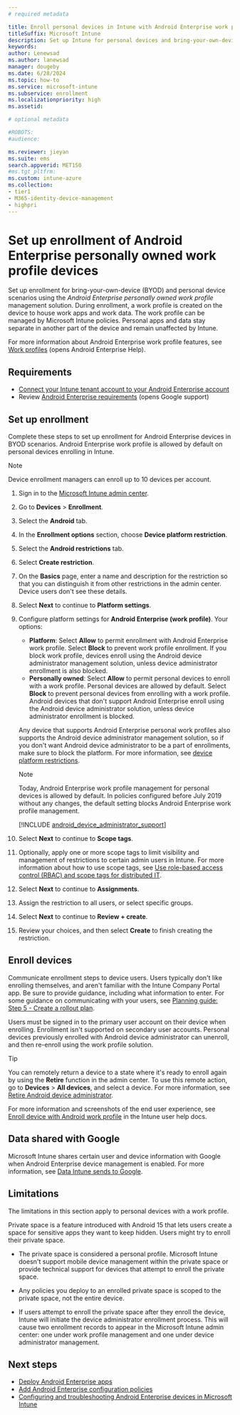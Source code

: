 ```yaml
---
# required metadata

title: Enroll personal devices in Intune with Android Enterprise work profile management 
titleSuffix: Microsoft Intune
description: Set up Intune for personal devices and bring-your-own-device scenarios using Android Enterprise work profile management. 
keywords:
author: Lenewsad
ms.author: lanewsad
manager: dougeby
ms.date: 6/28/2024
ms.topic: how-to
ms.service: microsoft-intune
ms.subservice: enrollment
ms.localizationpriority: high
ms.assetid: 

# optional metadata

#ROBOTS:
#audience:

ms.reviewer: jieyan
ms.suite: ems
search.appverid: MET150
#ms.tgt_pltfrm:
ms.custom: intune-azure
ms.collection:
- tier1
- M365-identity-device-management
- highpri
---
```


# Set up enrollment of Android Enterprise personally owned work profile devices

Set up enrollment for bring-your-own-device (BYOD) and personal device scenarios using the *Android Enterprise personally owned work profile* management solution. During enrollment, a work profile is created on the device to house work apps and work data. The work profile can be managed by Microsoft Intune policies. Personal apps and data stay separate in another part of the device and remain unaffected by Intune. 

For more information about Android Enterprise work profile features, see [Work profiles](https://support.google.com/work/android/answer/9563584) (opens Android Enterprise Help).  

## Requirements  
* [Connect your Intune tenant account to your Android Enterprise account](connect-intune-android-enterprise.md)
* Review [Android Enterprise requirements](https://support.google.com/work/android/answer/6174145?hl=en&ref_topic=6151012) (opens Google support)   

## Set up enrollment  

Complete these steps to set up enrollment for Android Enterprise devices in BYOD scenarios. Android Enterprise work profile is allowed by default on personal devices enrolling in Intune. 

> [!NOTE]
> Device enrollment managers can enroll up to 10 devices per account.     

1. Sign in to the [Microsoft Intune admin center](https://go.microsoft.com/fwlink/?linkid=2109431).  
2. Go to **Devices** > **Enrollment**.  
3. Select the **Android** tab.  
4. In the **Enrollment options** section, choose **Device platform restriction**.
5. Select the **Android restrictions** tab.  
6. Select **Create restriction**.  
7. On the **Basics** page, enter a name and description for the restriction so that you can distinguish it from other restrictions in the admin center. Device users don't see these details. 
8. Select **Next** to continue to **Platform settings**.  
9. Configure platform settings for **Android Enterprise (work profile)**. Your options:    
    - **Platform**: Select **Allow** to permit enrollment with Android Enterprise work profile. Select **Block** to prevent work profile enrollment. If you block work profile, devices enroll using the Android device administrator management solution, unless device administrator enrollment is also blocked.  
    - **Personally owned**: Select **Allow** to permit personal devices to enroll with a work profile. Personal devices are allowed by default. Select **Block** to prevent personal devices from enrolling with a work profile. Android devices that don't support Android Enterprise enroll using the Android device administrator solution, unless device administrator enrollment is blocked.  

   Any device that supports Android Enterprise personal work profiles also supports the Android device administrator management solution, so if you don't want Android device administrator to be a part of enrollments, make sure to block the platform. For more information, see [device platform restrictions](create-device-platform-restrictions.md#best-practice---android-platform-restrictions).  

     > [!NOTE]
     > Today, Android Enterprise work profile management for personal devices is allowed by default. In policies configured before July 2019 without any changes, the default setting blocks Android Enterprise work profile management.    

     [!INCLUDE [android_device_administrator_support](../includes/android-device-administrator-support.md)]  
     
10. Select **Next** to continue to **Scope tags**.    
11. Optionally, apply one or more scope tags to limit visibility and management of restrictions to certain admin users in Intune. For more information about how to use scope tags, see [Use role-based access control (RBAC) and scope tags for distributed IT](../fundamentals/scope-tags.md).     
12. Select **Next** to continue to **Assignments**. 
13. Assign the restriction to all users, or select specific groups.  
14. Select **Next** to continue to **Review + create**.  
15. Review your choices, and then select **Create** to finish creating the restriction.  

## Enroll devices  
Communicate enrollment steps to device users. Users typically don't like enrolling themselves, and aren't familiar with the Intune Company Portal app. Be sure to provide guidance, including what information to enter. For some guidance on communicating with your users, see [Planning guide: Step 5 - Create a rollout plan](../fundamentals/intune-planning-guide.md#step-5---create-a-rollout-plan).  

Users must be signed in to the primary user account on their device when enrolling. Enrollment isn't supported on secondary user accounts. Personal devices previously enrolled with Android device administrator can unenroll, and then re-enroll using the work profile solution.  

> [!TIP]
> You can remotely return a device to a state where it's ready to enroll again by using the **Retire** function in the admin center. To use this remote action, go to **Devices** > **All devices**, and select a device. For more information, see [Retire Android device administrator](../remote-actions/devices-wipe.md#android-device-administrator).    

For more information and screenshots of the end user experience, see [Enroll device with Android work profile](../user-help/enroll-device-android-work-profile.md) in the Intune user help docs.    

## Data shared with Google  

Microsoft Intune shares certain user and device information with Google when Android Enterprise device management is enabled.  For more information, see [Data Intune sends to Google](../protect/data-intune-sends-to-google.md).  

## Limitations 

The limitations in this section apply to personal devices with a work profile.    

Private space is a feature introduced with Android 15 that lets users create a space for sensitive apps they want to keep hidden. Users might try to enroll their private space.  

* The private space is considered a personal profile. Microsoft Intune doesn't support mobile device management within the private space or provide technical support for devices that attempt to enroll the private space.   

* Any policies you deploy to an enrolled private space is scoped to the private space, not the entire device.      

* If users attempt to enroll the private space after they enroll the device, Intune will initiate the device administrator enrollment process. This will cause two enrollment records to appear in the Microsoft Intune admin center: one under work profile management and one under device administrator management. 

## Next steps
- [Deploy Android Enterprise apps](../apps/apps-add-android-for-work.md)
- [Add Android Enterprise configuration policies](../configuration/device-profiles.md) 
- [Configuring and troubleshooting Android Enterprise devices in Microsoft Intune](https://support.microsoft.com/help/4476974)
